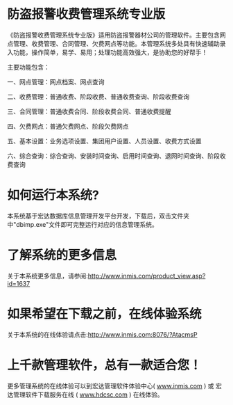 # 防盗报警收费管理系统专业版

《防盗报警收费管理系统专业版》适用防盗报警器材公司的管理软件。主要包含网点管理、收费管理、合同管理、欠费网点等功能。本管理系统多处具有快速辅助录入功能，操作简单，易学、易用；处理功能高效强大，是协助您的好帮手！

主要功能包含：

一、网点管理：网点档案、网点查询

二、收费管理：普通收费、阶段收费、普通收费查询、阶段收费查询

三、合同管理：普通收费合同、阶段收费合同、普通收费提醒

四、欠费网点：普通欠费网点、阶段欠费网点

五、基本设置：业务选项设置、集团用户设置、人员设置、收费方式设置

六、综合查询：综合查询、安装时间查询、启用时间查询、退网时间查询、阶段收费查询

# 如何运行本系统?

本系统基于宏达数据库信息管理开发平台开发，下载后，双击文件夹中"dbimp.exe"文件即可完整运行对应的信息管理系统。

# 了解系统的更多信息

关于本系统更多信息，请参阅:http://www.inmis.com/product_view.asp?id=1637

# 如果希望在下载之前，在线体验系统

关于本系统的在线体验请点击:http://www.inmis.com:8076/?AtacmsP

# 上千款管理软件，总有一款适合您！

更多管理系统的在线体验可以到宏达管理软件体验中心( www.inmis.com ) 或 宏达管理软件下载服务在线 ( www.hdcsc.com ) 在线体验。

